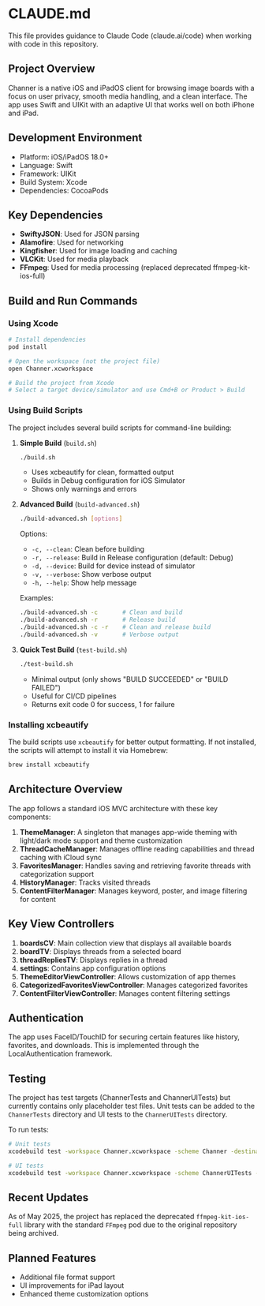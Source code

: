 # CLAUDE.md

This file provides guidance to Claude Code (claude.ai/code) when working with code in this repository.

## Project Overview

Channer is a native iOS and iPadOS client for browsing image boards with a focus on user privacy, smooth media handling, and a clean interface. The app uses Swift and UIKit with an adaptive UI that works well on both iPhone and iPad.

## Development Environment

- Platform: iOS/iPadOS 18.0+
- Language: Swift
- Framework: UIKit
- Build System: Xcode
- Dependencies: CocoaPods

## Key Dependencies

- **SwiftyJSON**: Used for JSON parsing
- **Alamofire**: Used for networking
- **Kingfisher**: Used for image loading and caching
- **VLCKit**: Used for media playback
- **FFmpeg**: Used for media processing (replaced deprecated ffmpeg-kit-ios-full)

## Build and Run Commands

### Using Xcode
```bash
# Install dependencies
pod install

# Open the workspace (not the project file)
open Channer.xcworkspace

# Build the project from Xcode
# Select a target device/simulator and use Cmd+B or Product > Build
```

### Using Build Scripts
The project includes several build scripts for command-line building:

1. **Simple Build** (`build.sh`)
   ```bash
   ./build.sh
   ```
   - Uses xcbeautify for clean, formatted output
   - Builds in Debug configuration for iOS Simulator
   - Shows only warnings and errors

2. **Advanced Build** (`build-advanced.sh`)
   ```bash
   ./build-advanced.sh [options]
   ```
   Options:
   - `-c, --clean`: Clean before building
   - `-r, --release`: Build in Release configuration (default: Debug)
   - `-d, --device`: Build for device instead of simulator
   - `-v, --verbose`: Show verbose output
   - `-h, --help`: Show help message

   Examples:
   ```bash
   ./build-advanced.sh -c       # Clean and build
   ./build-advanced.sh -r       # Release build
   ./build-advanced.sh -c -r    # Clean and release build
   ./build-advanced.sh -v       # Verbose output
   ```

3. **Quick Test Build** (`test-build.sh`)
   ```bash
   ./test-build.sh
   ```
   - Minimal output (only shows "BUILD SUCCEEDED" or "BUILD FAILED")
   - Useful for CI/CD pipelines
   - Returns exit code 0 for success, 1 for failure

### Installing xcbeautify
The build scripts use `xcbeautify` for better output formatting. If not installed, the scripts will attempt to install it via Homebrew:

```bash
brew install xcbeautify
```

## Architecture Overview

The app follows a standard iOS MVC architecture with these key components:

1. **ThemeManager**: A singleton that manages app-wide theming with light/dark mode support and theme customization
2. **ThreadCacheManager**: Manages offline reading capabilities and thread caching with iCloud sync
3. **FavoritesManager**: Handles saving and retrieving favorite threads with categorization support
4. **HistoryManager**: Tracks visited threads
5. **ContentFilterManager**: Manages keyword, poster, and image filtering for content

## Key View Controllers

1. **boardsCV**: Main collection view that displays all available boards
2. **boardTV**: Displays threads from a selected board
3. **threadRepliesTV**: Displays replies in a thread
4. **settings**: Contains app configuration options
5. **ThemeEditorViewController**: Allows customization of app themes
6. **CategorizedFavoritesViewController**: Manages categorized favorites
7. **ContentFilterViewController**: Manages content filtering settings

## Authentication

The app uses FaceID/TouchID for securing certain features like history, favorites, and downloads. This is implemented through the LocalAuthentication framework.

## Testing

The project has test targets (ChannerTests and ChannerUITests) but currently contains only placeholder test files. Unit tests can be added to the `ChannerTests` directory and UI tests to the `ChannerUITests` directory.

To run tests:
```bash
# Unit tests
xcodebuild test -workspace Channer.xcworkspace -scheme Channer -destination 'platform=iOS Simulator,name=iPhone 15'

# UI tests
xcodebuild test -workspace Channer.xcworkspace -scheme ChannerUITests -destination 'platform=iOS Simulator,name=iPhone 15'
```

## Recent Updates

As of May 2025, the project has replaced the deprecated `ffmpeg-kit-ios-full` library with the standard `FFmpeg` pod due to the original repository being archived.

## Planned Features

- Additional file format support
- UI improvements for iPad layout
- Enhanced theme customization options